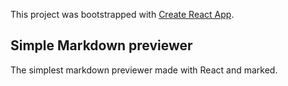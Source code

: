 This project was bootstrapped with [Create React App](https://github.com/facebook/create-react-app).

## Simple Markdown previewer

The simplest markdown previewer made with React and marked.
